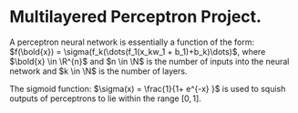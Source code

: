 # Multilayered Perceptron Project.

A perceptron neural network is essentially a function of the form: $f(\bold{x}) = \sigma(f_k(\dots(f_1(x_kw_1 + b_1)+b_k)\dots)$, where $\bold{x} \in \R^{n}$ and $n \in \N$ is the number of inputs into the neural network and $k \in \N$ is the number of layers.

The sigmoid function: $\sigma(x) = \frac{1}{1+ e^{-x} }$ is used to squish outputs of perceptrons to lie within the range $[0,1]$.
